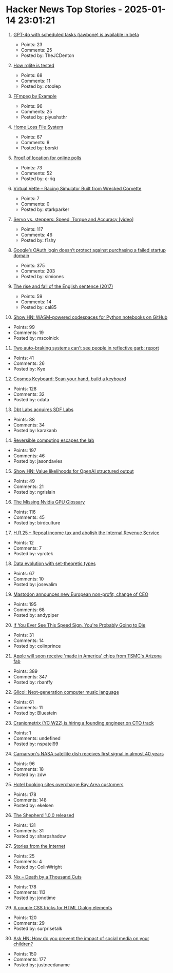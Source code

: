 # Hacker News Top Stories - 2025-01-14 23:01:21

1. [GPT-4o with scheduled tasks (jawbone) is available in beta](https://chatgpt.com/?model=gpt-4o-jawbone)
   - Points: 23
   - Comments: 25
   - Posted by: TheJCDenton

2. [How rqlite is tested](https://philipotoole.com/how-is-rqlite-tested/)
   - Points: 68
   - Comments: 11
   - Posted by: otoolep

3. [FFmpeg by Example](https://ffmpegbyexample.com/)
   - Points: 96
   - Comments: 25
   - Posted by: piyushsthr

4. [Home Loss File System](https://docs.google.com/spreadsheets/d/1TPeJzW5pa-BiJZjuEa1yGSFs7ZJetbnxf2gjMvv4tkc/htmlview#gid=1160377357)
   - Points: 67
   - Comments: 8
   - Posted by: borski

5. [Proof of location for online polls](https://ip-vote.com/geolocation_via_latency.html)
   - Points: 73
   - Comments: 52
   - Posted by: c-riq

6. [Virtual Vette – Racing Simulator Built from Wrecked Corvette](https://www.instructables.com/Virtual-Vette-Racing-Simulator-Built-From-Wrecked-/)
   - Points: 7
   - Comments: 0
   - Posted by: starkparker

7. [Servo vs. steppers: Speed, Torque and Accuracy [video]](https://www.youtube.com/watch?v=H-nO1F-AO9I)
   - Points: 117
   - Comments: 46
   - Posted by: f1shy

8. [Google’s OAuth login doesn’t protect against purchasing a failed startup domain](https://trufflesecurity.com/blog/millions-at-risk-due-to-google-s-oauth-flaw)
   - Points: 375
   - Comments: 203
   - Posted by: simiones

9. [The rise and fall of the English sentence (2017)](https://nautil.us/the-rise-and-fall-of-the-english-sentence-236880/)
   - Points: 59
   - Comments: 14
   - Posted by: cal85

10. [Show HN: WASM-powered codespaces for Python notebooks on GitHub](https://docs.marimo.io/guides/publishing/playground/#open-notebooks-hosted-on-github)
   - Points: 99
   - Comments: 19
   - Posted by: mscolnick

11. [Two auto-braking systems can't see people in reflective garb: report](https://usa.streetsblog.org/2025/01/10/alarming-report-shows-that-two-auto-braking-systems-cant-see-people-in-reflective-garb)
   - Points: 41
   - Comments: 26
   - Posted by: Kye

12. [Cosmos Keyboard: Scan your hand, build a keyboard](https://ryanis.cool/cosmos/)
   - Points: 128
   - Comments: 32
   - Posted by: cdata

13. [Dbt Labs acquires SDF Labs](https://www.getdbt.com/blog/dbt-labs-acquires-sdf-labs)
   - Points: 88
   - Comments: 34
   - Posted by: karakanb

14. [Reversible computing escapes the lab](https://spectrum.ieee.org/reversible-computing)
   - Points: 197
   - Comments: 46
   - Posted by: jasondavies

15. [Show HN: Value likelihoods for OpenAI structured output](https://arena-ai.github.io/structured-logprobs/)
   - Points: 49
   - Comments: 21
   - Posted by: ngrislain

16. [The Missing Nvidia GPU Glossary](https://modal.com/gpu-glossary/readme)
   - Points: 116
   - Comments: 45
   - Posted by: birdculture

17. [H.R.25 – Repeal income tax and abolish the Internal Revenue Service](https://www.congress.gov/bill/119th-congress/house-bill/25)
   - Points: 12
   - Comments: 7
   - Posted by: vyrotek

18. [Data evolution with set-theoretic types](https://dashbit.co/blog/data-evolution-with-set-theoretic-types)
   - Points: 67
   - Comments: 10
   - Posted by: josevalim

19. [Mastodon announces new European non-profit, change of CEO](https://blog.joinmastodon.org/2025/01/the-people-should-own-the-town-square/)
   - Points: 195
   - Comments: 68
   - Posted by: andypiper

20. [If You Ever See This Speed Sign, You're Probably Going to Die](https://www.theautopian.com/if-you-ever-see-this-speed-sign-youre-probably-going-to-die/)
   - Points: 31
   - Comments: 14
   - Posted by: colinprince

21. [Apple will soon receive 'made in America' chips from TSMC's Arizona fab](https://www.tomshardware.com/tech-industry/apple-will-soon-receive-made-in-america-chips-from-tsmcs-arizona-fab-company-in-final-stages-of-quality-verification)
   - Points: 389
   - Comments: 347
   - Posted by: rbanffy

22. [Glicol: Next-generation computer music language](https://glicol.org/)
   - Points: 61
   - Comments: 11
   - Posted by: Bluestein

23. [Craniometrix (YC W22) is hiring a founding engineer on CTO track](https://www.ycombinator.com/companies/craniometrix/jobs/5Ucqf0Q-founding-full-stack-engineer-cto-track)
   - Points: 1
   - Comments: undefined
   - Posted by: nspatel99

24. [Carnarvon's NASA satellite dish receives first signal in almost 40 years](https://www.abc.net.au/news/2024-12-03/carnarvon-nasa-dish-receives-signal-repairs/104672866)
   - Points: 96
   - Comments: 18
   - Posted by: zdw

25. [Hotel booking sites overcharge Bay Area customers](https://www.sfgate.com/travel/article/hotel-booking-sites-overcharge-bay-area-travelers-20025145.php)
   - Points: 178
   - Comments: 148
   - Posted by: ekelsen

26. [The Shepherd 1.0.0 released](https://guix.gnu.org/en/blog/2024/the-shepherd-1.0.0-released/)
   - Points: 131
   - Comments: 31
   - Posted by: sharpshadow

27. [Stories from the Internet](https://dbrgn.ch/stories-from-the-internet.html)
   - Points: 25
   - Comments: 4
   - Posted by: ColinWright

28. [Nix – Death by a Thousand Cuts](https://www.dgt.is/blog/2025-01-10-nix-death-by-a-thousand-cuts/)
   - Points: 178
   - Comments: 113
   - Posted by: jonotime

29. [A couple CSS tricks for HTML Dialog elements](https://cassidoo.co/post/css-for-dialogs/)
   - Points: 120
   - Comments: 29
   - Posted by: surprisetalk

30. [Ask HN: How do you prevent the impact of social media on your children?](undefined)
   - Points: 150
   - Comments: 177
   - Posted by: justneedaname


